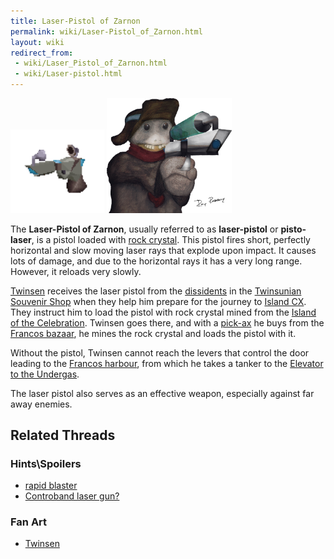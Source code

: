 ```yaml
---
title: Laser-Pistol of Zarnon
permalink: wiki/Laser-Pistol_of_Zarnon.html
layout: wiki
redirect_from:
 - wiki/Laser_Pistol_of_Zarnon.html
 - wiki/Laser-pistol.html
---
```


<img src="assets/lba2/_inventory/laser-pistol.png"
title="The Laser-Pistol without rock crystal" width="150"
alt="The Laser-Pistol without rock crystal" /> <img
src="assets/archive/wannie_dissident_with_pistolaser_of_zarnon_by_lapichon-d67w9b4.png"
title="Laserpistol fan art by SpaceGuitarist" width="200"
alt="Laserpistol fan art by SpaceGuitarist" />

The **Laser-Pistol of Zarnon**, usually referred to as **laser-pistol**
or **pisto-laser**, is a pistol loaded with [rock
crystal](rock_crystal "wikilink"). This pistol fires short, perfectly
horizontal and slow moving laser rays that explode upon impact. It
causes lots of damage, and due to the horizontal rays it has a very long
range. However, it reloads very slowly.

[Twinsen](Twinsen "wikilink") receives the laser pistol from the
[dissidents](dissidents "wikilink") in the [Twinsunian Souvenir
Shop](Twinsunian_Souvenir_Shop "wikilink") when they help him prepare
for the journey to [Island CX](Island_CX "wikilink"). They instruct him
to load the pistol with rock crystal mined from the [Island of the
Celebration](Island_of_the_Celebration "wikilink"). Twinsen goes there,
and with a [pick-ax](pick-ax "wikilink") he buys from the [Francos
bazaar](Francos_bazaar "wikilink"), he mines the rock crystal and loads
the pistol with it.

Without the pistol, Twinsen cannot reach the levers that control the
door leading to the [Francos harbour](Francos_harbour "wikilink"), from
which he takes a tanker to the [Elevator to the
Undergas](Elevator_to_the_Undergas "wikilink").

The laser pistol also serves as an effective weapon, especially against
far away enemies.

## Related Threads

### Hints\Spoilers

- [rapid blaster](https://forum.magicball.net/showthread.php?t=10088)
- [Controband laser
  gun?](https://forum.magicball.net/showthread.php?t=10125)

### Fan Art

- [Twinsen](https://forum.magicball.net/showthread.php?t=11287)
